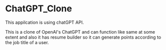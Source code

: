 # ChatGPT_Clone
This appilcation is using chatGPT API.

This is a clone of OpenAI's ChatGPT and can function like same at some extent and also it has resume builder 
so it can generate points according to the job title of a user. 
